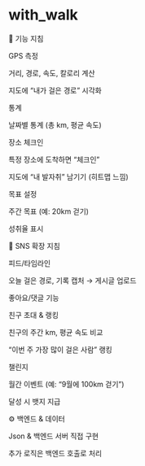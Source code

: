 # with_walk

🏃 기능 지침

GPS 측정

거리, 경로, 속도, 칼로리 계산

지도에 “내가 걸은 경로” 시각화

통계

날짜별 통계 (총 km, 평균 속도)

장소 체크인

특정 장소에 도착하면 “체크인”

지도에 “내 발자취” 남기기 (히트맵 느낌)

목표 설정

주간 목표 (예: 20km 걷기)

성취율 표시


🤝 SNS 확장 지침

피드/타임라인

오늘 걸은 경로, 기록 캡처 → 게시글 업로드

좋아요/댓글 기능

친구 초대 & 랭킹

친구의 주간 km, 평균 속도 비교

“이번 주 가장 많이 걸은 사람” 랭킹

챌린지

월간 이벤트 (예: “9월에 100km 걷기”)

달성 시 뱃지 지급


⚙️ 백엔드 & 데이터

Json & 백엔드 서버 직접 구현

추가 로직은 백엔드 호출로 처리
